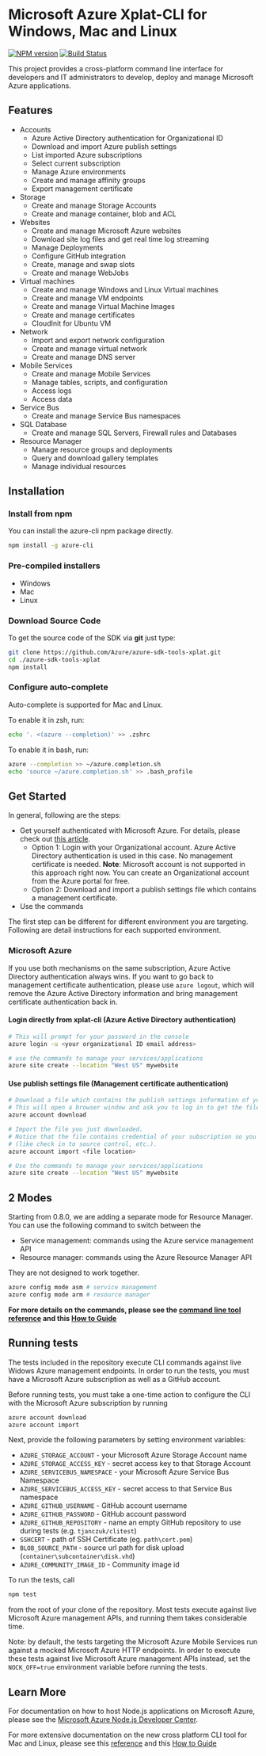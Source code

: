 # Microsoft Azure Xplat-CLI for Windows, Mac and Linux

[![NPM version](https://badge.fury.io/js/azure-cli.png)](http://badge.fury.io/js/azure-cli) [![Build Status](https://travis-ci.org/Azure/azure-sdk-tools-xplat.png?branch=master)](https://travis-ci.org/Azure/azure-sdk-tools-xplat)

This project provides a cross-platform command line interface for developers and IT administrators to develop, deploy and manage Microsoft Azure applications.

## Features

* Accounts
    * Azure Active Directory authentication for Organizational ID
    * Download and import Azure publish settings
    * List imported Azure subscriptions
    * Select current subscription
    * Manage Azure environments
    * Create and manage affinity groups
    * Export management certificate
* Storage
    * Create and manage Storage Accounts
    * Create and manage container, blob and ACL
* Websites
    * Create and manage Microsoft Azure websites
    * Download site log files and get real time log streaming
    * Manage Deployments
    * Configure GitHub integration
    * Create, manage and swap slots
    * Create and manage WebJobs
* Virtual machines
    * Create and manage Windows and Linux Virtual machines
    * Create and manage VM endpoints
    * Create and manage Virtual Machine Images
    * Create and manage certificates
    * CloudInit for Ubuntu VM
* Network
    * Import and export network configuration
    * Create and manage virtual network
    * Create and manage DNS server
* Mobile Services
    * Create and manage Mobile Services
    * Manage tables, scripts, and configuration
    * Access logs
    * Access data
* Service Bus
    * Create and manage Service Bus namespaces
* SQL Database
    * Create and manage SQL Servers, Firewall rules and Databases
* Resource Manager
    * Manage resource groups and deployments
    * Query and download gallery templates
    * Manage individual resources

## Installation

### Install from npm

You can install the azure-cli npm package directly.
```bash
npm install -g azure-cli
```

### Pre-compiled installers

* Windows
* Mac
* Linux

### Download Source Code

To get the source code of the SDK via **git** just type:

```bash
git clone https://github.com/Azure/azure-sdk-tools-xplat.git
cd ./azure-sdk-tools-xplat
npm install
```

### Configure auto-complete

Auto-complete is supported for Mac and Linux.

To enable it in zsh, run:

```bash
echo '. <(azure --completion)' >> .zshrc
```

To enable it in bash, run:

```bash
azure --completion >> ~/azure.completion.sh
echo 'source ~/azure.completion.sh' >> .bash_profile
```

## Get Started

In general, following are the steps:

* Get yourself authenticated with Microsoft Azure. For details, please check out [this article](http://www.windowsazure.com/en-us/documentation/articles/xplat-cli/).
  * Option 1: Login with your Organizational account. Azure Active Directory authentication is used in this case. No management certificate is needed. **Note**: Microsoft account is not supported in this approach right now. You can create an Organizational account from the Azure portal for free.
  * Option 2: Download and import a publish settings file which contains a management certificate.
* Use the commands

The first step can be different for different environment you are targeting. Following are detail instructions for each supported environment.

### Microsoft Azure

If you use both mechanisms on the same subscription, Azure Active Directory authentication always wins. If you want to go back to management certificate authentication, please use ``azure logout``, which will remove the Azure Active Directory information and bring management certificate authentication back in.

#### Login directly from xplat-cli (Azure Active Directory authentication)

```bash
# This will prompt for your password in the console
azure login -u <your organizational ID email address>

# use the commands to manage your services/applications
azure site create --location "West US" mywebsite
```

#### Use publish settings file (Management certificate authentication)

```bash
# Download a file which contains the publish settings information of your subscription.
# This will open a browser window and ask you to log in to get the file.
azure account download

# Import the file you just downloaded.
# Notice that the file contains credential of your subscription so you don't want to make it public
# (like check in to source control, etc.).
azure account import <file location>

# Use the commands to manage your services/applications
azure site create --location "West US" mywebsite
```

## 2 Modes

Starting from 0.8.0, we are adding a separate mode for Resource Manager. You can use the following command to switch between the

* Service management: commands using the Azure service management API
* Resource manager: commands using the Azure Resource Manager API

They are not designed to work together.

```bash
azure config mode asm # service management
azure config mode arm # resource manager
```

**For more details on the commands, please see the [command line tool reference](http://go.microsoft.com/fwlink/?LinkId=252246&clcid=0x409) and this [How to Guide](http://www.windowsazure.com/en-us/develop/nodejs/how-to-guides/command-line-tools/)**

## Running tests

The tests included in the repository execute CLI commands against live Widows Azure management endpoints. In order to run the tests, you must have a Microsoft Azure subscription as well as a GitHub account.

Before running tests, you must take a one-time action to configure the CLI with the Microsoft Azure subscription by running

```bash
azure account download
azure account import
```

Next, provide the following parameters by setting environment variables:

- `AZURE_STORAGE_ACCOUNT` - your Microsoft Azure Storage Account name
- `AZURE_STORAGE_ACCESS_KEY` - secret access key to that Storage Account
- `AZURE_SERVICEBUS_NAMESPACE` - your Microsoft Azure Service Bus Namespace
- `AZURE_SERVICEBUS_ACCESS_KEY` - secret access to that Service Bus namespace
- `AZURE_GITHUB_USERNAME` - GitHub account username
- `AZURE_GITHUB_PASSWORD` - GitHub account password
- `AZURE_GITHUB_REPOSITORY` - name an empty GitHub repository to use during tests (e.g. `tjanczuk/clitest`)
- `SSHCERT` - path of SSH Certificate (eg. `path\cert.pem`)
- `BLOB_SOURCE_PATH` - source url path for disk upload (`container\subcontainer\disk.vhd`)
- `AZURE_COMMUNITY_IMAGE_ID` - Community image id


To run the tests, call

```bash
npm test
```

from the root of your clone of the repository. Most tests execute against live Microsoft Azure management APIs, and running them takes considerable time.

Note: by default, the tests targeting the Microsoft Azure Mobile Services run against a mocked Microsoft Azure HTTP endpoints. In order to execute these tests against live Microsoft Azure management APIs instead, set the `NOCK_OFF=true` environment variable before running the tests.

## Learn More
For documentation on how to host Node.js applications on Microsoft Azure, please see the [Microsoft Azure Node.js Developer Center](http://www.windowsazure.com/en-us/develop/nodejs/).

For more extensive  documentation on the new cross platform CLI tool for Mac and Linux, please see this [reference](http://go.microsoft.com/fwlink/?LinkId=252246&clcid=0x409) and this [How to Guide](http://www.windowsazure.com/en-us/develop/nodejs/how-to-guides/command-line-tools/)
